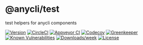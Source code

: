 @anycli/test
============

test helpers for anycli components

[![Version](https://img.shields.io/npm/v/@anycli/test.svg)](https://npmjs.org/package/@anycli/test)
[![CircleCI](https://circleci.com/gh/anycli/test/tree/master.svg?style=svg)](https://circleci.com/gh/anycli/test/tree/master)
[![Appveyor CI](https://ci.appveyor.com/api/projects/status/github/anycli/test?branch=master&svg=true)](https://ci.appveyor.com/project/heroku/test/branch/master)
[![Codecov](https://codecov.io/gh/anycli/test/branch/master/graph/badge.svg)](https://codecov.io/gh/anycli/test)
[![Greenkeeper](https://badges.greenkeeper.io/anycli/test.svg)](https://greenkeeper.io/)
[![Known Vulnerabilities](https://snyk.io/test/npm/@anycli/test/badge.svg)](https://snyk.io/test/npm/@anycli/test)
[![Downloads/week](https://img.shields.io/npm/dw/@anycli/test.svg)](https://npmjs.org/package/@anycli/test)
[![License](https://img.shields.io/npm/l/@anycli/test.svg)](https://github.com/anycli/test/blob/master/package.json)
